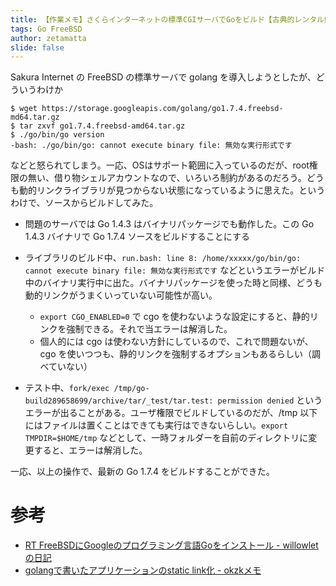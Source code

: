 ```yaml
---
title: 【作業メモ】さくらインターネットの標準CGIサーバでGoをビルド【古典的レンタル鯖】
tags: Go FreeBSD
author: zetamatta
slide: false
---
```

Sakura Internet の FreeBSD の標準サーバで golang を導入しようとしたが、どういうわけか

```
$ wget https://storage.googleapis.com/golang/go1.7.4.freebsd-md64.tar.gz
$ tar zxvf go1.7.4.freebsd-amd64.tar.gz
$ ./go/bin/go version
-bash: ./go/bin/go: cannot execute binary file: 無効な実行形式です
```

などと怒られてしまう。一応、OSはサポート範囲に入っているのだが、root権限の無い、借り物シェルアカウントなので、いろいろ制約があるのだろう。どうも動的リンクライブラリが見つからない状態になっているように思えた。というわけで、ソースからビルドしてみた。

* 問題のサーバでは Go 1.4.3 はバイナリパッケージでも動作した。この Go 1.4.3 バイナリで Go 1.7.4 ソースをビルドすることにする

* ライブラリのビルド中、`run.bash: line 8: /home/xxxxx/go/bin/go: cannot execute binary file: 無効な実行形式です` などというエラーがビルド中のバイナリ実行中に出た。バイナリパッケージを使った時と同様、どうも動的リンクがうまくいっていない可能性が高い。
    * `export CGO_ENABLED=0` で cgo を使わないような設定にすると、静的リンクを強制できる。それで当エラーは解消した。
    * 個人的には cgo は使わない方針にしているので、これで問題ないが、cgo を使いつつも、静的リンクを強制するオプションもあるらしい（調べていない）
* テスト中、`fork/exec /tmp/go-build289658699/archive/tar/_test/tar.test: permission denied` というエラーが出ることがある。ユーザ権限でビルドしているのだが、/tmp 以下にはファイルは置くことはできても実行はできないらしい。`export TMPDIR=$HOME/tmp` などとして、一時フォルダーを自前のディレクトリに変更すると、エラーは解消した。

一応、以上の操作で、最新の Go 1.7.4 をビルドすることができた。

参考
====

- [RT FreeBSDにGoogleのプログラミング言語Goをインストール - willowletの日記 ](http://d.hatena.ne.jp/willowlet/20091129/1259517856)
- [golangで書いたアプリケーションのstatic link化 - okzkメモ ](http://okzk.hatenablog.com/entry/2016/08/03/234738)

